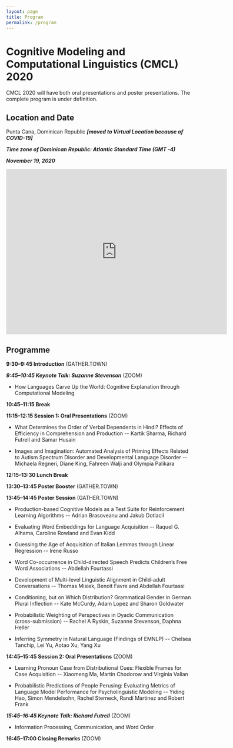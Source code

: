 ```yaml
---
layout: page
title: Program
permalink: /program
---
```


# Cognitive Modeling and Computational Linguistics (CMCL) 2020

CMCL 2020 will have both oral presentations and poster presentations. The complete program is under definition.


## Location and Date

Punta Cana, Dominican Republic ***[moved to Virtual Location because of COVID-19]***

***Time zone of Dominican Republic: Atlantic Standard Time (GMT -4)***

***November 19, 2020***


<iframe src="https://www.google.com/maps/embed?pb=!1m18!1m12!1m3!1d241953.25400494854!2d-68.61143202233569!3d18.640665633413388!2m3!1f0!2f0!3f0!3m2!1i1024!2i768!4f13.1!3m3!1m2!1s0x8ea891645dcbfe77%3A0x61881cfaed12f6f3!2sPunta%20Cana%2C%20Dominican%20Republic!5e0!3m2!1sen!2sus!4v1572045565753!5m2!1sen!2sus" width="600" height="450" frameborder="0" style="border:0;" allowfullscreen=""></iframe>


## Programme

**9:30–9:45 Introduction** (GATHER.TOWN)

***9:45–10:45 Keynote Talk: Suzanne Stevenson*** (ZOOM)
- How Languages Carve Up the World: Cognitive Explanation through Computational Modeling

**10:45–11:15 Break**

**11:15–12:15 Session 1: Oral Presentations** (ZOOM)

- What Determines the Order of Verbal Dependents in Hindi? Effects of Efficiency in Comprehension and Production
-- Kartik Sharma, Richard Futrell and Samar Husain

- Images and Imagination: Automated Analysis of Priming Effects Related to Autism Spectrum Disorder and Developmental Language Disorder
-- Michaela Regneri, Diane King, Fahreen Walji and Olympia Palikara

**12:15–13:30 Lunch Break**

**13:30–13:45 Poster Booster** (GATHER.TOWN)

**13:45–14:45 Poster Session** (GATHER.TOWN)

- Production-based Cognitive Models as a Test Suite for Reinforcement Learning Algorithms
-- Adrian Brasoveanu and Jakub Dotlacil

- Evaluating Word Embeddings for Language Acquisition
-- Raquel G. Alhama, Caroline Rowland and Evan Kidd

- Guessing the Age of Acquisition of Italian Lemmas through Linear Regression
-- Irene Russo

- Word Co-occurrence in Child-directed Speech Predicts Children’s Free Word Associations
-- Abdellah Fourtassi

- Development of Multi-level Linguistic Alignment in Child-adult Conversations
-- Thomas Misiek, Benoit Favre and Abdellah Fourtassi

- Conditioning, but on Which Distribution? Grammatical Gender in German Plural Inflection
-- Kate McCurdy, Adam Lopez and Sharon Goldwater

- Probabilistic Weighting of Perspectives in Dyadic Communication (cross-submission)
-- Rachel A Ryskin, Suzanne Stevenson, Daphna Heller

- Inferring Symmetry in Natural Language (Findings of EMNLP)
-- Chelsea Tanchip, Lei Yu, Aotao Xu, Yang Xu


**14:45–15:45 Session 2: Oral Presentations** (ZOOM)

- Learning Pronoun Case from Distributional Cues: Flexible Frames for Case Acquisition
-- Xiaomeng Ma, Martin Chodorow and Virginia Valian

- Probabilistic Predictions of People Perusing: Evaluating Metrics of Language Model Performance for Psycholinguistic Modeling
-- Yiding Hao, Simon Mendelsohn, Rachel Sterneck, Randi Martinez and Robert Frank

***15:45–16:45 Keynote Talk: Richard Futrell*** (ZOOM)
- Information Processing, Communication, and Word Order

**16:45–17:00 Closing Remarks** (ZOOM)
